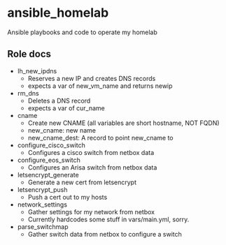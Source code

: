 # ansible_homelab
Ansible playbooks and code to operate my homelab

## Role docs
  * lh_new_ipdns
    * Reserves a new IP and creates DNS records
	* expects a var of new_vm_name and returns newip
  * rm_dns
    * Deletes a DNS record
	* expects a var of cur_name
  * cname
	* Create new CNAME (all variables are short hostname, NOT FQDN)
	* new_cname: new name
	* new_cname_dest: A record to point new_cname to
  * configure_cisco_switch
    * Configures a cisco switch from netbox data
  * configure_eos_switch
    * Configures an Arisa switch from netbox data
  * letsencrypt_generate
    * Generate a new cert from letsencrypt
  * letsencrypt_push
    * Push a cert out to my hosts
  * network_settings
    * Gather settings for my network from netbox
	* Currently hardcodes some stuff in vars/main.yml, sorry.
  * parse_switchmap
    * Gather switch data from netbox to configure a switch
  
